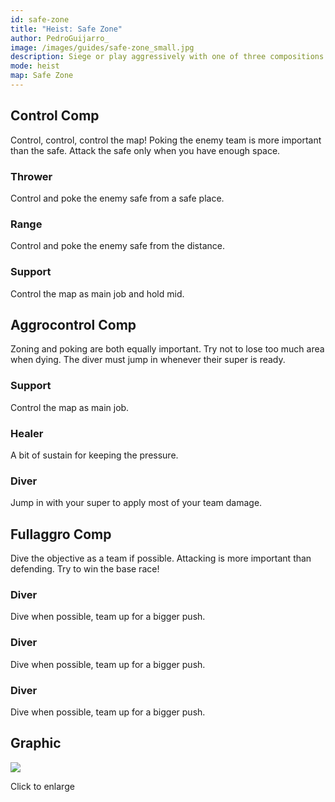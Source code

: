 ```yaml
---
id: safe-zone
title: "Heist: Safe Zone"
author: PedroGuijarro_
image: /images/guides/safe-zone_small.jpg
description: Siege or play aggressively with one of three compositions on Safe Zone.
mode: heist
map: Safe Zone
---
```


Control Comp
---

Control, control, control the map! Poking the enemy team is more important than the safe. Attack the safe only when you have enough space.

### Thrower

Control and poke the enemy safe from a safe place.
<media-img path="/brawlers/barley/avatar" size="96" clazz="h-16 float-right p-2"></media-img>

### Range

Control and poke the enemy safe from the distance.
<media-img path="/brawlers/brock/avatar" size="96" clazz="h-16 float-right p-2"></media-img>

### Support

Control the map as main job and hold mid.
<media-img path="/brawlers/spike/avatar" size="96" clazz="h-16 float-right p-2"></media-img>

Aggrocontrol Comp
---

Zoning and poking are both equally important. Try not to lose too much area when dying. The diver must jump in whenever their super is ready.

### Support

Control the map as main job.
<media-img path="/brawlers/barley/avatar" size="96" clazz="h-16 float-right p-2"></media-img>

### Healer

A bit of sustain for keeping the pressure.
<media-img path="/brawlers/pam/avatar" size="96" clazz="h-16 float-right p-2"></media-img>

### Diver

Jump in with your super to apply most of your team damage.
<media-img path="/brawlers/darryl/avatar" size="96" clazz="h-16 float-right p-2"></media-img>

Fullaggro Comp
---

Dive the objective as a team if possible. Attacking is more important than defending. Try to win the base race!

### Diver

Dive when possible, team up for a bigger push.
<media-img path="/brawlers/darryl/avatar" size="96" clazz="h-16 float-right p-2"></media-img>

### Diver

Dive when possible, team up for a bigger push.
<media-img path="/brawlers/bull/avatar" size="96" clazz="h-16 float-right p-2"></media-img>

### Diver

Dive when possible, team up for a bigger push.
<media-img path="/brawlers/el-primo/avatar" size="96" clazz="h-16 float-right p-2"></media-img>

Graphic
---

<img class="lightbox" src="/images/guides/safe-zone.jpg">

Click to enlarge

